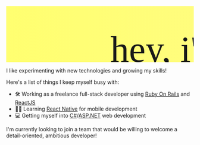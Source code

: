 <svg width="1140" height="342" xmlns="http://www.w3.org/2000/svg" fill="none">
 <defs>
  <clipPath id="clip0">
   <rect id="svg_1" fill="white" height="342" width="1140"/>
  </clipPath>
  <filter id="svg_5_blur">
   <feGaussianBlur in="SourceGraphic" stdDeviation="0"/>
  </filter>
  <linearGradient id="svg_128" x1="0" y1="0" x2="1" y2="0">
   <stop stop-color="#ffff6b" stop-opacity="0.97656" offset="0"/>
   <stop stop-color="#fffa8d" stop-opacity="0.99219" offset="1"/>
  </linearGradient>
 </defs>
 <g>
  <title>Svg Here</title>
  <path id="svg_3" fill="url(#svg_128)" d="m344,250c-147.2,-50 -295.5,25 -341.5,87.5l-58.5,72.5l0,-519l1219.5,0l17,394.5c-51.6,-70.8 -251,-77.293 -359.5,-35.5c-108.5,41.793 -329.8,50 -477,0z"/>
  <text font-weight="normal" font-style="normal" xml:space="preserve" text-anchor="start" font-family="'Rubik'" font-size="100" stroke-width="0" id="svg_5" y="150" x="280" fill="#191919" filter="url(#svg_5_blur)">hey, i'm Eray!</text>
  <path d="m357,298.5c1,0 3,0 4,0c2,0 3,0 5,0l1,0l2,0" id="svg_6" fill="none"/>
  <path d="m381,288.5c0,-1 1,-1 4,-1c6,0 10.79025,-0.99023 18,-2c13.86469,-1.9418 24,-1 32,-1c18,0 36,0 52,0c14,0 30,0 41,0c10,0 19,2 27,2l3,0l3,0l3,0" id="svg_7" fill="none"/>
  <path d="m585,297.5c1,0 1.58582,-0.41422 3,1c1.41418,1.41422 0.29291,2.29291 1,3c1.41418,1.41422 3.03064,1.91232 6,3c5.05658,1.85226 8.88855,3.19409 14,6c3.92029,2.15204 10,3 13,5l3,0l6,1" id="svg_8" fill="none"/>
  <path stroke="null" d="m606,309.5c-28.50761,0 -86.74602,-0.71021 -114.03043,-1c-98.37595,-1.04483 -150.88813,-1.29291 -171.04564,-2c-20.15751,-0.70709 28.50761,-1 57.01521,-1l85.52282,0l57.01521,0" id="svg_9" fill="none"/>
 </g>
</svg>

I like experimenting with new technologies and growing my skills!

Here's a list of things I keep myself busy with:

- 🛠️ Working as a freelance full-stack developer using [Ruby On Rails](https://rubyonrails.org/) and [ReactJS](https://reactjs.org/)
- 🐱‍💻 Learning [React Native](https://reactnative.dev/) for mobile development
- 💻 Getting myself into [C#](https://docs.microsoft.com/en-us/dotnet/csharp/)/[ASP.NET](https://dotnet.microsoft.com/en-us/apps/aspnet) web development

I'm currently looking to join a team that would be willing to welcome a detail-oriented, ambitious developer!
